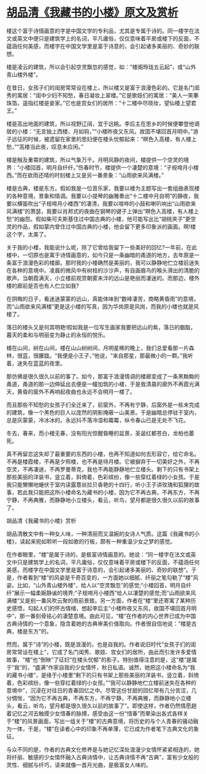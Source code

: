 # [胡品清《我藏书的小楼》原文及赏析](https://www.vrrw.net/wx/8754.html)

楼这个富于诗情画意的字是中国文学的专利品，尤其是专属于诗的。同一楼字在法文或英文中便只是建筑学上的名词，平凡庸俗，仅仅意味着平房或楼下的反面，不蕴涵任何美感，而楼字在中国文学里是富于诗意的，会引起诸多美丽的、奇妙的联想。

楼是凌云的建筑，所以会引起空灵飘忽的感觉，如：“楼阁玲珑五云起”，或“山外青山楼外楼”。

在昔日，女孩子们的闺房常常设在楼上，所以楼又是富于浪漫色彩的。它是名门闺秀的寓居：“闺中少妇不知愁，春日凝妆上翠楼。”它是歌妓们的寓居：“美人一笑搴珠箔，遥指红楼是妾家。”它也是宫女们的居所：“十二楼中尽晓妆，望仙楼上望君王。”

楼是高出地面的建筑，所以视野辽阔，宜于远眺。李后主在思乡的时候便攀登他谪居的小楼：“无言独上西楼，月如钩，”“小楼昨夜又东风，故国不堪回首月明中。”游子远征的时候，被遗留在家里的思妇便在楼头忧郁起来：“暝色入高楼，有人楼上愁，”“高楼当此夜，叹息未应闲。”



楼是触及重霄的建筑，所以气象万千。月明风静的夜间，楼提供一个空灵的境界：“小楼回首，明月自纤纤。”伤春时节，楼提供一个凄楚的意境：“子规啼月小楼西。”而在欲雨还晴的时刻楼上又是另一番景象：“山雨欲来风满楼。”

楼是古典，楼是东方。假如我是一位音乐家，我要以楼为主题写出一套组曲表现楼的各种意境，景象和情调。我要以小提琴的幽雅奏出“十二楼中月自明”的静夜，我要以横笛吹出“子规啼月小楼西”的凄清，我要以喧哗的小鼓和喇叭响出“山雨欲来风满楼”的萧瑟，我要以肖邦式的夜曲在钢琴的键子上弹出“暝色入高楼，有人楼上愁”的幽怨。假如柴可夫斯基住过中国古典的小楼，他可能写出比“胡桃夹子”更空灵的作品，假如蒙内曾住过中国古典的小楼，他会留下更多印象派的画面。啊!楼这个字，太美了。

关于我的小楼，我能说什么呢，除了它曾给我留下一些美好的回忆?一年前，在此楼中，一切原也是寓于诗情画意的，如今只是一条幽暗的甬道的地方，去年原是一条富于浪漫色彩的楼廊。那时我的小楼确然是美丽的，我可以静静地伫立楼前迷失在各种的意境中。凌晨的微风中有树枝的沙沙声，有自画眉鸟的喉头滑出的清脆的歌声。当朝霞满天，小立楼前观赏朝雾未泮的远山是艳丽而凄迷的。而那边，楼外楼的廊前是否也有人伫立如我?

在阴晦的日子，看迷迷蒙蒙的远山，真能体味到“数峰凄苦，商略黄昏雨”的意境，而“山雨欲来风满楼”更是这小楼的写真，因为华岗原是风岗，而我的小楼也就是风楼了。

落日的楼头又是何其明艳!假如我是一位写生画家我要把远山的紫，落日的胭脂，暮天的柔和与明丽变为静止的永恒的悦乐。

楼在山间，树在山间，楼在山山树树间，月明星稀的晚上，我们总爱看那一片森林，很蓝，很朦胧。“我便是小王子，”他说，“来自那星，那最微小的一颗。”我听着，迷失在蓝蓝的夜里。

那仿佛是很久很久以前的事了。如今，那富于浪漫情调的楼廊变成了一条黑黝黝的甬道，甬道的那一边伸延出去便是一幢加筑的小楼，于是我清晨的廊外不再霞光满天，黄昏的窗外不再响起夜曲也永远不会明月一楼了。

而且那些不知愁的女孩子们全迁来了，前窗外，不再有宁静，后窗外是一栋未完成的建筑，像一个黑色的巨人以庞然的阴影掩蔽一山美景。于是幽暗总停驻于室内，总是灰蒙蒙，冷冰冰的。永远抖不落冷湿和霉霉，纵令春山已是无处不飞花。

冬去，春来，而小楼无春，没有阳光惊醒昏睡的盆景，圣诞红都苍白，龙柏也萎死。

真不再留恋这失却了最重要的东西的小楼，也再不知道如何去形容它，给它命名。不再是楼霞楼，不再是夕照楼，也不再是待月楼。它被摒弃于一切美好之外，不再空灵，不再凄迷，不再罗曼蒂克，我也不再能静静地伫立楼头。剩下的只有书架上那些美丽的洋装书，竖立着，斜倚着，色彩缤纷，像一些穿红着绿的小女孩。于是我只能懒懒地蜷伏于室内读露薏丝拉贝香艳的十四行，听小王子讲玫瑰和狐狸的故事，若此我只能把这所小楼命名为藏书的小楼，因为它不再古典，不再东方，不再宁静，不再典雅，而静静地小立楼头，看云，听鸟，望月都是很久很久以前的故事了。

胡品清《我藏书的小楼》赏析

胡品清散文中有一种女人味，一种清丽而又温婉的女诗人气质。这篇《我藏书的小楼》，读起来宛如聆听一段如歌的行板，颇有一种重温少女之梦的感觉。

在作者眼里，“楼”是属于诗的，是极富诗情画意的。她说：“同一楼字在法文或英文中只是建筑学上的名词，平凡庸俗，仅仅意味着平房或楼下的反面，不蕴涵任何美感，而楼字在中国文学里是富于诗意的，会引起诸多美丽的、奇妙的联想”。于是，作者看到“楼”的风姿是千奇百变的，一方面她以细腻、纤丽之笔勾勒了“楼”风姿。比如，“山外青山楼外楼”，给人以“空灵飘忽”的感觉;“小楼回首，明月自纤纤”展示一幅柔婉静谧的境界;“子规啼月小楼西”给人以凄楚的感觉;而“山雨欲来风满楼”又是别一番风吹云聚的雨前景致。另一方面，作者在“楼”里还寄寓了某种历史感悟，勾起人们的怀古情绪，想起李后主“小楼昨夜又东风，故国不堪回首月明中”，那一番刻骨铭心的凄楚意境。由此可见，“楼”在作者的内心世界已成为中国古典诗情的一个意象，隐含着她的古典审美价值取向。作者很自信地说：“楼是古典，楼是东方”的。

然而，属于“诗”的小楼，既是浪漫的，也是自我的。作者说旧时代“女孩子们的闺房常常设在楼上”，它成了名门闺秀、歌妓、宫女们的居所，由此而引发许多爱情故事，“楼”也“倒映”了征妇“在楼头忧郁”的影子。特别值得注意的是，这“楼”是属于“我”的，“盛满”作家自我的少女情怀，秋日私语。诚然，她把这小楼命名为“我的藏书小楼”，是缘于小楼里“剩下的只有书架上那些美丽的洋装书，竖立着，斜倚着，色彩缤纷，像一些穿红着绿的小女孩。”“我可以静静地伫立楼前迷失在各种的意境中”，沉浸在对往日的青春回忆之中。尽管这份甘甜的回忆带有几分苦涩，几分惆怅，“因为它不再古典，不再东方，不再宁静，不再典雅，而静静地小立楼头，看云，听鸟，望月都是很久很久以前的故事了”。即使这样，作者仍然情愿趟着记忆之河去触摸少女惜春的脉搏，感受由这一份“惜春”而晕染出各式各样关于“楼”的风景画面，写出一组关于“楼”的古典意境，将历史的与个人青春的骚动融为一体，于是，“楼”在读者心中的印象不再单薄，它已成为作者笔下古典文化的象征。

与众不同的是，作者的古典文化修养是与她记忆深处浪漫少女情怀紧紧相连的，她将纤丽、敏感的少女情怀融入古典诗情中，让古典诗情不再“古典”，富有少女般的灵性、细腻与纤巧，读来就像一首月光曲，是极富女人味的。

